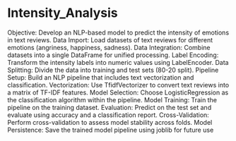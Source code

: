 # Intensity_Analysis
Objective: Develop an NLP-based model to predict the intensity of emotions in text reviews.
Data Import: Load datasets of text reviews for different emotions (angriness, happiness, sadness).
Data Integration: Combine datasets into a single DataFrame for unified processing.
Label Encoding: Transform the intensity labels into numeric values using LabelEncoder.
Data Splitting: Divide the data into training and test sets (80-20 split).
Pipeline Setup: Build an NLP pipeline that includes text vectorization and classification.
Vectorization: Use TfidfVectorizer to convert text reviews into a matrix of TF-IDF features.
Model Selection: Choose LogisticRegression as the classification algorithm within the pipeline.
Model Training: Train the pipeline on the training dataset.
Evaluation: Predict on the test set and evaluate using accuracy and a classification report.
Cross-Validation: Perform cross-validation to assess model stability across folds.
Model Persistence: Save the trained model pipeline using joblib for future use
